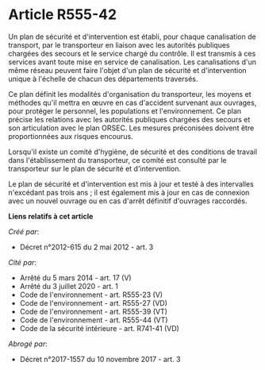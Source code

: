# Article R555-42

Un plan de sécurité et d'intervention est établi, pour chaque canalisation de transport, par le transporteur en liaison avec
les autorités publiques chargées des secours et le service chargé du contrôle. Il est transmis à ces services avant toute
mise en service de canalisation. Les canalisations d'un même réseau peuvent faire l'objet d'un plan de sécurité et
d'intervention unique à l'échelle de chacun des départements traversés.

Ce plan définit les modalités d'organisation du transporteur, les moyens et méthodes qu'il mettra en œuvre en cas d'accident
survenant aux ouvrages, pour protéger le personnel, les populations et l'environnement. Ce plan précise les relations avec
les autorités publiques chargées des secours et son articulation avec le plan ORSEC. Les mesures préconisées doivent être
proportionnées aux risques encourus.

Lorsqu'il existe un comité d'hygiène, de sécurité et des conditions de travail dans l'établissement du transporteur, ce
comité est consulté par le transporteur sur le plan de sécurité et d'intervention.

Le plan de sécurité et d'intervention est mis à jour et testé à des intervalles n'excédant pas trois ans ; il est également
mis à jour en cas de connexion avec un nouvel ouvrage ou en cas d'arrêt définitif d'ouvrages raccordés.

**Liens relatifs à cet article**

_Créé par_:

  - Décret n°2012-615 du 2 mai 2012 - art. 3

_Cité par_:

  - Arrêté du 5 mars 2014 - art. 17 (V)
  - Arrêté du 3 juillet 2020 - art. 1
  - Code de l'environnement - art. R555-23 (V)
  - Code de l'environnement - art. R555-27 (VD)
  - Code de l'environnement - art. R555-39 (VT)
  - Code de l'environnement - art. R555-44 (VT)
  - Code de la sécurité intérieure - art. R741-41 (VD)

_Abrogé par_:

  - Décret n°2017-1557 du 10 novembre 2017 - art. 3
